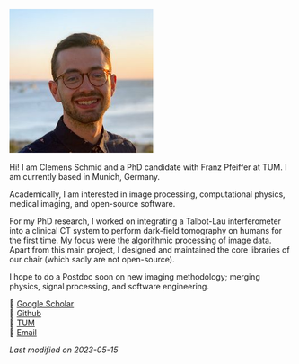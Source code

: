 ![](pic.jpg)

Hi! I am Clemens Schmid and a PhD candidate with Franz Pfeiffer at TUM. I am currently based in Munich, Germany.

Academically, I am interested in image processing, computational physics, medical imaging, and open-source software.

For my PhD research, I worked on integrating a Talbot-Lau interferometer into a clinical CT system to perform dark-field tomography on humans for the first time. My focus were the algorithmic processing of image data. Apart from this main project, I designed and maintained the core libraries of our chair (which sadly are not open-source).

I hope to do a Postdoc soon on new imaging methodology; merging physics, signal processing, and software engineering. 

🔗 [Google Scholar](https://scholar.google.com/citations?user=pdftypEAAAAJ&hl=de)   
🔗 [Github](https://github.com/clemisch)   
🔗 [TUM](https://www.ph.nat.tum.de/e17/people/clemens-schmid/)   
📧 [Email](mailto:cschmid@tuta.io)


_Last modified on 2023-05-15_
